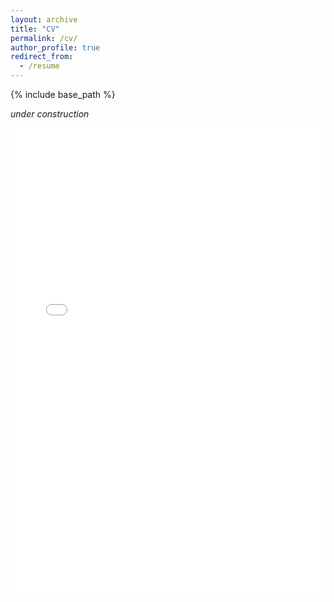 ```yaml
---
layout: archive
title: "CV"
permalink: /cv/
author_profile: true
redirect_from:
  - /resume
---
```


{% include base_path %}

*under construction*

<embed src="/files/dai.pdf" width="100%" height="745px" />

<!--

<a href="files/dai.pdf" class="image fit"><img src="images/marr_pic.jpg" width="800" height="1000" alt=""></a>

<object data="files/dai.pdf" width="800" height="1000" type="application/pdf"></object>

<object data="{{ site.url }}{{ site.baseurl }}/files/dai.pdf" width="800" height="1000" type="application/pdf"></object>

-->